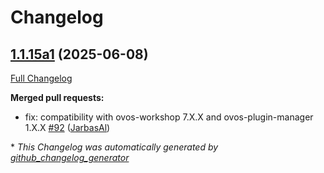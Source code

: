 # Changelog

## [1.1.15a1](https://github.com/OpenVoiceOS/ovos-ocp-pipeline-plugin/tree/1.1.15a1) (2025-06-08)

[Full Changelog](https://github.com/OpenVoiceOS/ovos-ocp-pipeline-plugin/compare/1.1.14...1.1.15a1)

**Merged pull requests:**

- fix: compatibility with ovos-workshop 7.X.X and ovos-plugin-manager 1.X.X [\#92](https://github.com/OpenVoiceOS/ovos-ocp-pipeline-plugin/pull/92) ([JarbasAl](https://github.com/JarbasAl))



\* *This Changelog was automatically generated by [github_changelog_generator](https://github.com/github-changelog-generator/github-changelog-generator)*
